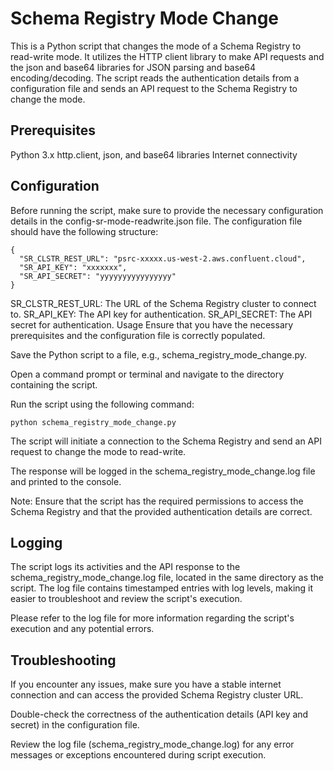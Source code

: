 # Schema Registry Mode Change
This is a Python script that changes the mode of a Schema Registry to read-write mode. It utilizes the HTTP client library to make API requests and the json and base64 libraries for JSON parsing and base64 encoding/decoding. The script reads the authentication details from a configuration file and sends an API request to the Schema Registry to change the mode.

## Prerequisites
Python 3.x
http.client, json, and base64 libraries
Internet connectivity
## Configuration
Before running the script, make sure to provide the necessary configuration details in the config-sr-mode-readwrite.json file. The configuration file should have the following structure:
```
{
  "SR_CLSTR_REST_URL": "psrc-xxxxx.us-west-2.aws.confluent.cloud",
  "SR_API_KEY": "xxxxxxx",
  "SR_API_SECRET": "yyyyyyyyyyyyyyyy"
}
```
SR_CLSTR_REST_URL: The URL of the Schema Registry cluster to connect to.
SR_API_KEY: The API key for authentication.
SR_API_SECRET: The API secret for authentication.
Usage
Ensure that you have the necessary prerequisites and the configuration file is correctly populated.

Save the Python script to a file, e.g., schema_registry_mode_change.py.

Open a command prompt or terminal and navigate to the directory containing the script.

Run the script using the following command:
```
python schema_registry_mode_change.py
```
The script will initiate a connection to the Schema Registry and send an API request to change the mode to read-write.

The response will be logged in the schema_registry_mode_change.log file and printed to the console.

Note: Ensure that the script has the required permissions to access the Schema Registry and that the provided authentication details are correct.

## Logging
The script logs its activities and the API response to the schema_registry_mode_change.log file, located in the same directory as the script. The log file contains timestamped entries with log levels, making it easier to troubleshoot and review the script's execution.

Please refer to the log file for more information regarding the script's execution and any potential errors.

## Troubleshooting
If you encounter any issues, make sure you have a stable internet connection and can access the provided Schema Registry cluster URL.

Double-check the correctness of the authentication details (API key and secret) in the configuration file.

Review the log file (schema_registry_mode_change.log) for any error messages or exceptions encountered during script execution.
